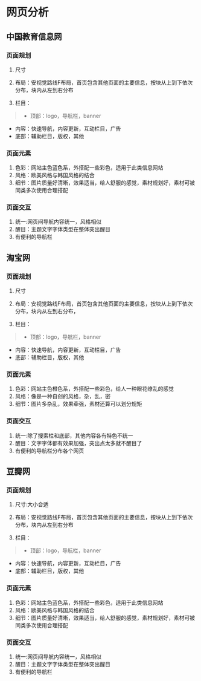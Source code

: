 # 网页分析
## 中国教育信息网
### 页面规划
1. 尺寸

2. 布局：安视觉路线F布局，首页包含其他页面的主要信息，按块从上到下依次分布，块内从左到右分布
3. 栏目：
> * 顶部：logo，导航栏，banner
* 内容：快速导航，内容更新，互动栏目，广告
* 底部：辅助栏目，版权，其他



### 页面元素
1. 色彩：网站主色蓝色系，外搭配一些彩色，适用于此类信息网站
2. 风格：欧美风格与韩国风格的结合
3. 细节：图片质量好清晰，效果适当，给人舒服的感觉，素材规划好，素材可被同类多次使用合理搭配

### 页面交互
1. 统一:网页间导航内容统一，风格相似
2. 醒目：主题文字字体类型在整体突出醒目
3. 有便利的导航栏

## 淘宝网
### 页面规划
1. 尺寸

2.  布局：安视觉路线F布局，首页包含其他页面的主要信息，按块从上到下依次分布，块内从左到右分布，
3. 栏目：
> * 顶部：logo，导航栏，banner
* 内容：快速导航，内容更新，互动栏目，广告
* 底部：辅助栏目，版权，其他




### 页面元素
1. 色彩：网站主色橙色系，外搭配一些彩色，给人一种眼花缭乱的感觉
2. 风格：像是一种自创的风格，杂，乱，密
3. 细节：图片多杂乱，效果牵强，素材还算可以划分规矩

### 页面交互
1. 统一:除了搜索栏和底部，其他内容各有特色不统一
2. 醒目：文字字体都有效果加强，突出点太多就不醒目了
3. 有便利的导航栏分布各个网页

## 豆瓣网
### 页面规划
1. 尺寸:大小合适

2. 布局：安视觉路线F布局，首页包含其他页面的主要信息，按块从上到下依次分布，块内从左到右分布
3. 栏目：
> * 顶部：logo，导航栏，banner
* 内容：快速导航，内容更新，互动栏目，广告
* 底部：辅助栏目，版权，其他


### 页面元素
1. 色彩：网站主色蓝色系，外搭配一些彩色，适用于此类信息网站
2. 风格：欧美风格与韩国风格的结合
3. 细节：图片质量好清晰，效果适当，给人舒服的感觉，素材规划好，素材可被同类多次使用合理搭配

### 页面交互
1. 统一:网页间导航内容统一，风格相似
2. 醒目：主题文字字体类型在整体突出醒目
3. 有便利的导航栏

